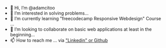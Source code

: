 - 👋 Hi, I’m @adamcitoo
- 👀 I’m interested in solving problems...
- 🌱 I’m currently learning "freecodecamp Responsive Webdesign" Course ...
- 💞️ I’m looking to collaborate on basic web applications at least in the beginning...
- 📫 How to reach me ... via <a href="https://www.linkedin.com/in/adam-ahmed-khaled-81aa26108/"> "Linkedin" or <a href="https://github.com/adamcitoo"> Github

<!---
adamcitoo/adamcitoo is a ✨ special ✨ repository because its `README.md` (this file) appears on your GitHub profile.
You can click the Preview link to take a look at your changes.
--->
